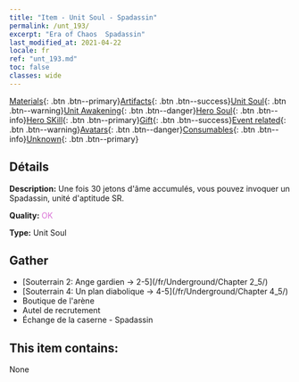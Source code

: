 ```yaml
---
title: "Item - Unit Soul - Spadassin"
permalink: /unt_193/
excerpt: "Era of Chaos  Spadassin"
last_modified_at: 2021-04-22
locale: fr
ref: "unt_193.md"
toc: false
classes: wide
---
```

 [Materials](/ItemsFR/){: .btn .btn--primary}[Artifacts](/ItemsFR/Artifacts/){: .btn .btn--success}[Unit Soul](/ItemsFR/UnitSoul/){: .btn .btn--warning}[Unit Awakening](/ItemsFR/UnitAwakening/){: .btn .btn--danger}[Hero Soul](/ItemsFR/HeroSoul/){: .btn .btn--info}[Hero SKill](/ItemsFR/HeroSkill/){: .btn .btn--primary}[Gift](/ItemsFR/Gift/){: .btn .btn--success}[Event related](/ItemsFR/Events/){: .btn .btn--warning}[Avatars](/ItemsFR/Avatars/){: .btn .btn--danger}[Consumables](/ItemsFR/Consumables/){: .btn .btn--info}[Unknown](/ItemsFR/Unknown/){: .btn .btn--primary}

## Détails
 **Description:** Une fois 30 jetons d'âme accumulés, vous pouvez invoquer un Spadassin, unité d'aptitude SR.

 **Quality:** <span style="color: #DA70D6">OK</span>

 **Type:** Unit Soul

## Gather

*    [Souterrain 2: Ange gardien -> 2-5](/fr/Underground/Chapter 2_5/) 
*    [Souterrain 4: Un plan diabolique -> 4-5](/fr/Underground/Chapter 4_5/) 
*    Boutique de l'arène 
*    Autel de recrutement 
*    Échange de la caserne - Spadassin 

## This item contains:

  None

